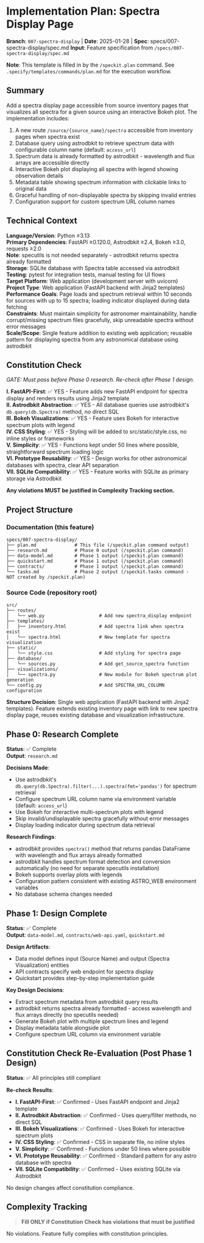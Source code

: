 # Implementation Plan: Spectra Display Page

**Branch**: `007-spectra-display` | **Date**: 2025-01-28 | **Spec**: specs/007-spectra-display/spec.md
**Input**: Feature specification from `/specs/007-spectra-display/spec.md`

**Note**: This template is filled in by the `/speckit.plan` command. See `.specify/templates/commands/plan.md` for the execution workflow.

## Summary

Add a spectra display page accessible from source inventory pages that visualizes all spectra for a given source using an interactive Bokeh plot. The implementation includes:
1. A new route `/source/{source_name}/spectra` accessible from inventory pages when spectra exist
2. Database query using astrodbkit to retrieve spectrum data with configurable column name (default: `access_url`)
3. Spectrum data is already formatted by astrodbkit - wavelength and flux arrays are accessible directly
4. Interactive Bokeh plot displaying all spectra with legend showing observation details
5. Metadata table showing spectrum information with clickable links to original data
6. Graceful handling of non-displayable spectra by skipping invalid entries
7. Configuration support for custom spectrum URL column names

## Technical Context

**Language/Version**: Python ≥3.13  
**Primary Dependencies**: FastAPI ≥0.120.0, Astrodbkit ≥2.4, Bokeh ≥3.0, requests ≥2.0  
**Note**: specutils is not needed separately - astrodbkit returns spectra already formatted  
**Storage**: SQLite database with Spectra table accessed via astrodbkit  
**Testing**: pytest for integration tests, manual testing for UI flows  
**Target Platform**: Web application (development server with uvicorn)  
**Project Type**: Web application (FastAPI backend with Jinja2 templates)  
**Performance Goals**: Page loads and spectrum retrieval within 10 seconds for sources with up to 15 spectra; loading indicator displayed during data fetching  
**Constraints**: Must maintain simplicity for astronomer maintainability, handle corrupt/missing spectrum files gracefully, skip unreadable spectra without error messages  
**Scale/Scope**: Single feature addition to existing web application; reusable pattern for displaying spectra from any astronomical database using astrodbkit

## Constitution Check

*GATE: Must pass before Phase 0 research. Re-check after Phase 1 design.*

**I. FastAPI-First**: ✅ YES - Feature adds new FastAPI endpoint for spectra display and renders results using Jinja2 template  
**II. Astrodbkit Abstraction**: ✅ YES - All database queries use astrodbkit's `db.query(db.Spectra)` method, no direct SQL  
**III. Bokeh Visualizations**: ✅ YES - Feature uses Bokeh for interactive spectrum plots with legend  
**IV. CSS Styling**: ✅ YES - Styling will be added to src/static/style.css, no inline styles or frameworks  
**V. Simplicity**: ✅ YES - Functions kept under 50 lines where possible, straightforward spectrum loading logic  
**VI. Prototype Reusability**: ✅ YES - Design works for other astronomical databases with spectra, clear API separation  
**VII. SQLite Compatibility**: ✅ YES - Feature works with SQLite as primary storage via Astrodbkit

**Any violations MUST be justified in Complexity Tracking section.**

## Project Structure

### Documentation (this feature)

```text
specs/007-spectra-display/
├── plan.md              # This file (/speckit.plan command output)
├── research.md          # Phase 0 output (/speckit.plan command)
├── data-model.md        # Phase 1 output (/speckit.plan command)
├── quickstart.md        # Phase 1 output (/speckit.plan command)
├── contracts/           # Phase 1 output (/speckit.plan command)
└── tasks.md             # Phase 2 output (/speckit.tasks command - NOT created by /speckit.plan)
```

### Source Code (repository root)

```text
src/
├── routes/
│   └── web.py                    # Add new spectra_display endpoint
├── templates/
│   ├── inventory.html            # Add spectra link when spectra exist
│   └── spectra.html              # New template for spectra visualization
├── static/
│   └── style.css                 # Add styling for spectra page
├── database/
│   └── sources.py                # Add get_source_spectra function
├── visualizations/
│   └── spectra.py                # New module for Bokeh spectrum plot generation
└── config.py                     # Add SPECTRA_URL_COLUMN configuration
```

**Structure Decision**: Single web application (FastAPI backend with Jinja2 templates). Feature extends existing inventory page with link to new spectra display page, reuses existing database and visualization infrastructure.

## Phase 0: Research Complete

**Status**: ✅ Complete  
**Output**: `research.md`

**Decisions Made**:
- Use astrodbkit's `db.query(db.Spectra).filter(...).spectra(fmt='pandas')` for spectrum retrieval
- Configure spectrum URL column name via environment variable (default: `access_url`)
- Use Bokeh for interactive multi-spectrum plots with legend
- Skip invalid/undisplayable spectra gracefully without error messages
- Display loading indicator during spectrum data retrieval

**Research Findings**:
- astrodbkit provides `spectra()` method that returns pandas DataFrame with wavelength and flux arrays already formatted
- astrodbkit handles spectrum format detection and conversion automatically (no need for separate specutils installation)
- Bokeh supports overlay plots with legends
- Configuration pattern consistent with existing ASTRO_WEB environment variables
- No database schema changes needed

## Phase 1: Design Complete

**Status**: ✅ Complete  
**Output**: `data-model.md`, `contracts/web-api.yaml`, `quickstart.md`

**Design Artifacts**:
- Data model defines input (Source Name) and output (Spectra Visualization) entities
- API contracts specify web endpoint for spectra display
- Quickstart provides step-by-step implementation guide

**Key Design Decisions**:
- Extract spectrum metadata from astrodbkit query results
- astrodbkit returns spectra already formatted - access wavelength and flux arrays directly (no specutils needed)
- Generate Bokeh plot with multiple spectrum lines and legend
- Display metadata table alongside plot
- Configure spectrum URL column via environment variable

## Constitution Check Re-Evaluation (Post Phase 1 Design)

**Status**: ✅ All principles still compliant

**Re-check Results**:
- **I. FastAPI-First**: ✅ Confirmed - Uses FastAPI endpoint and Jinja2 template
- **II. Astrodbkit Abstraction**: ✅ Confirmed - Uses query/filter methods, no direct SQL
- **III. Bokeh Visualizations**: ✅ Confirmed - Uses Bokeh for interactive spectrum plots
- **IV. CSS Styling**: ✅ Confirmed - CSS in separate file, no inline styles
- **V. Simplicity**: ✅ Confirmed - Functions under 50 lines where possible
- **VI. Prototype Reusability**: ✅ Confirmed - Standard pattern for any astro database with spectra
- **VII. SQLite Compatibility**: ✅ Confirmed - Uses existing SQLite via Astrodbkit

No design changes affect constitution compliance.

## Complexity Tracking

> **Fill ONLY if Constitution Check has violations that must be justified**

No violations. Feature fully complies with constitution principles.

